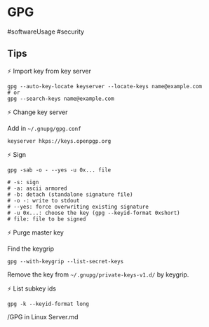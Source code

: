# GPG

#softwareUsage #security

## Tips

⚡ Import key from key server

```
gpg --auto-key-locate keyserver --locate-keys name@example.com
# or
gpg --search-keys name@example.com
```

⚡ Change key server

Add in `~/.gnupg/gpg.conf`

```
keyserver hkps://keys.openpgp.org
```

⚡ Sign

```
gpg -sab -o - --yes -u 0x... file

# -s: sign
# -a: ascii armored
# -b: detach (standalone signature file)
# -o -: write to stdout
# --yes: force overwriting existing signature
# -u 0x...: choose the key (gpg --keyid-format 0xshort)
# file: file to be signed
```

⚡ Purge master key

Find the keygrip

```
gpg --with-keygrip --list-secret-keys
```

Remove the key from `~/.gnupg/private-keys-v1.d/` by keygrip.

⚡ List subkey ids

```
gpg -k --keyid-format long
```

/GPG in Linux Server.md